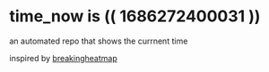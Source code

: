 # time_now is (( 1686272400031 ))

an automated repo that shows the currnent time

inspired by [breakingheatmap](https://github.com/breakingheatmap/breakingheatmap)